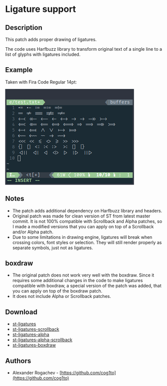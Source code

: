 Ligature support
================

Description
-----------
This patch adds proper drawing of ligatures.

The code uses Harfbuzz library to transform original text of a single line to a list of glyphs with ligatures included.

Example
-------
Taken with Fira Code Regular 14pt:

[![fira_code](fira-code.png)](fira-code.png)

Notes
-----
* The patch adds additional dependency on Harfbuzz library and headers.
* Original patch was made for clean version of ST from latest master commit. It is not 100% compatible with Scrollback and Alpha patches, so I made a modified versions that you can apply on top of a Scrollback and/or Alpha patch.
* Due to some limitations in drawing engine, ligatures will break when crossing colors, font styles or selection. They will still render properly as separate symbols, just not as ligatures.

boxdraw
-------
* The original patch does not work very well with the boxdraw. Since it requires some additional changes in the code to make ligatures compatible with boxdraw, a special version of the patch was added, that you can apply on top of the boxdraw patch.
* It does not include Alpha or Scrollback patches.

Download
--------
* [st-ligatures](st-ligatures-20200428-28ad288.diff)
* [st-ligatures-scrollback](st-ligatures-scrollback-20200428-28ad288.diff)
* [st-ligatures-alpha](st-ligatures-alpha-20200428-28ad288.diff)
* [st-ligatures-alpha-scrollback](st-ligatures-alpha-scrollback-20200428-28ad288.diff)
* [st-ligatures-boxdraw](st-ligatures-boxdraw-20200428-28ad288.diff)

Authors
-------
* Alexander Rogachev - [https://github.com/cog1to](https://github.com/cog1to)
